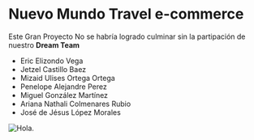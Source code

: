 # Nuevo Mundo Travel e-commerce
Este Gran Proyecto No se habría logrado culminar sin la partipación de nuestro **Dream Team**
+ Eric Elizondo Vega
+ Jetzel Castillo Baez
+ Mizaid Ulises Ortega Ortega
+ Penelope Alejandre Perez
+ Miguel González Martínez
+ Ariana Nathali Colmenares Rubio
+ José de Jésus López Morales

![Hola.](https://myoctocat.com/assets/images/base-octocat.svg)
